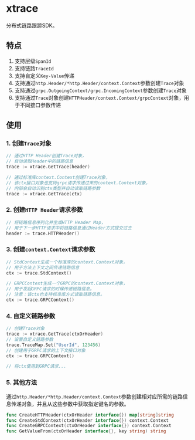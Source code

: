 # xtrace

分布式链路跟踪SDK。

## 特点

1. 支持层级`SpanId`
1. 支持链路`TraceId`
1. 支持自定义`Key-Value`传递
1. 支持通过`http.Header/*http.Header/context.Context`参数创建`Trace`对象
1. 支持通过`grpc.OutgoingContext/grpc.IncomingContext`参数创建`Trace`对象
1. 支持通过`Trace`对象创建`HTTPHeader/context.Context/grpcContext`对象，用于不同接口参数传递


## 使用

### 1. 创建`Trace`对象
```go
// 通过HTTP Header创建Trace对象，
// 自动读取Header中的链路信息
trace := xtrace.GetTrace(header)
```
```go
// 通过标准库context.Context创建Trace对象，
// 该ctx接口对象也支持grpc请求传递过来的context.Context对象，
// 内部会自动识别ctx类型并自动读取链路参数
trace := xtrace.GetTrace(ctx)
```
### 2. 创建`HTTP Header`请求参数
```go
// 将链路信息序列化并生成HTTP Header Map，
// 用于下一步HTTP请求中将链路信息通过Header方式提交过去
header := trace.HTTPHeader()
```

### 3. 创建`context.Context`请求参数
```go
// StdContext生成一个标准库的context.Context对象，
// 用于方法上下文之间传递链路信息
ctx := trace.StdContext()
```
```go
// GRPCContext生成一个GRPC的context.Context对象，
// 用于发起GRPC请求的时候传递链路信息。
// 注意：该ctx也支持标准库方式读取链路信息。
ctx := trace.GRPCContext()
```

### 4. 自定义链路参数
```go
// 创建Trace对象
trace := xtrace.GetTrace(ctxOrHeader)
// 设置自定义链路参数
trace.TraceMap.Set("UserId", 123456)
// 创建用于GRPC请求的上下文接口对象
ctx := trace.GRPCContext()

// 将ctx使用到GRPC请求...
```

### 5. 其他方法
通过`http.Header/*http.Header/context.Context`参数创建相对应所需的链路信息传递对象，并且从这些参数中获取指定键名的参数。
```go
func CreateHTTPHeader(ctxOrHeader interface{}) map[string]string 
func CreateStdContext(ctxOrHeader interface{}) context.Context 
func CreateGRPCContext(ctxOrHeader interface{}) context.Context 
func GetValueFrom(ctxOrHeader interface{}, key string) string
```





